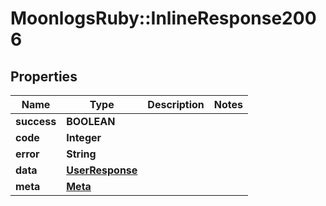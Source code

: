 # MoonlogsRuby::InlineResponse2006

## Properties
Name | Type | Description | Notes
------------ | ------------- | ------------- | -------------
**success** | **BOOLEAN** |  | 
**code** | **Integer** |  | 
**error** | **String** |  | 
**data** | [**UserResponse**](UserResponse.md) |  | 
**meta** | [**Meta**](Meta.md) |  | 

